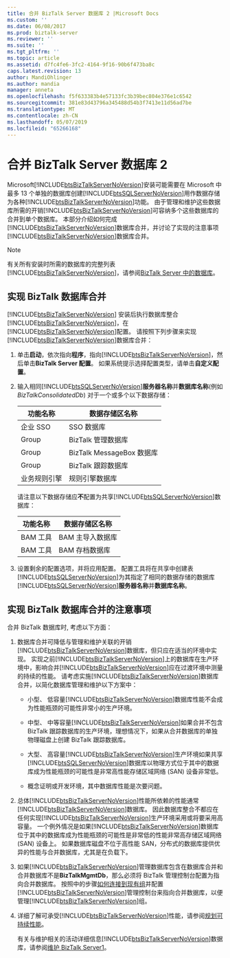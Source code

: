 ```yaml
---
title: 合并 BizTalk Server 数据库 2 |Microsoft Docs
ms.custom: ''
ms.date: 06/08/2017
ms.prod: biztalk-server
ms.reviewer: ''
ms.suite: ''
ms.tgt_pltfrm: ''
ms.topic: article
ms.assetid: d7fc4fe6-3fc2-4164-9f16-90b6f473ba8c
caps.latest.revision: 13
author: MandiOhlinger
ms.author: mandia
manager: anneta
ms.openlocfilehash: f5f633383b4e57133fc3b39bec804e376e1c6542
ms.sourcegitcommit: 381e83d43796a345488d54b3f7413e11d56ad7be
ms.translationtype: MT
ms.contentlocale: zh-CN
ms.lasthandoff: 05/07/2019
ms.locfileid: "65266168"
---
```

# <a name="consolidate-the-biztalk-server-databases2"></a>合并 BizTalk Server 数据库 2
Microsoft[!INCLUDE[btsBizTalkServerNoVersion](../includes/btsbiztalkservernoversion-md.md)]安装可能需要在 Microsoft 中最多 13 个单独的数据库创建[!INCLUDE[btsSQLServerNoVersion](../includes/btssqlservernoversion-md.md)]用作数据存储为各种[!INCLUDE[btsBizTalkServerNoVersion](../includes/btsbiztalkservernoversion-md.md)]功能。 由于管理和维护这些数据库所需的开销[!INCLUDE[btsBizTalkServerNoVersion](../includes/btsbiztalkservernoversion-md.md)]可容纳多个这些数据库的合并到单个数据库。 本部分介绍如何完成[!INCLUDE[btsBizTalkServerNoVersion](../includes/btsbiztalkservernoversion-md.md)]数据库合并，并讨论了实现的注意事项[!INCLUDE[btsBizTalkServerNoVersion](../includes/btsbiztalkservernoversion-md.md)]数据库合并。  

> [!NOTE]
>  有关所有安装时所需的数据库的完整列表[!INCLUDE[btsBizTalkServerNoVersion](../includes/btsbiztalkservernoversion-md.md)]，请参阅[BizTalk Server 中的数据库](../core/databases-in-biztalk-server.md)。  

## <a name="implementing-biztalk-database-consolidation"></a>实现 BizTalk 数据库合并  
 [!INCLUDE[btsBizTalkServerNoVersion](../includes/btsbiztalkservernoversion-md.md)] 安装后执行数据库整合[!INCLUDE[btsBizTalkServerNoVersion](../includes/btsbiztalkservernoversion-md.md)]，在[!INCLUDE[btsBizTalkServerNoVersion](../includes/btsbiztalkservernoversion-md.md)]配置。 请按照下列步骤来实现[!INCLUDE[btsBizTalkServerNoVersion](../includes/btsbiztalkservernoversion-md.md)]数据库合并：  

1. 单击**启动**，依次指向**程序**，指向[!INCLUDE[btsBizTalkServerNoVersion](../includes/btsbiztalkservernoversion-md.md)]，然后单击**BizTalk Server 配置**。 如果系统提示选择配置类型，请单击**自定义配置**。  

2. 输入相同[!INCLUDE[btsSQLServerNoVersion](../includes/btssqlservernoversion-md.md)]**服务器名称**并**数据库名称**(例如*BizTalkConsolidatedDb*) 对于一个或多个以下数据存储：  

   |功能名称|数据存储区名称|  
   |------------------|---------------------|  
   |企业 SSO|SSO 数据库|  
   |Group|BizTalk 管理数据库|  
   |Group|BizTalk MessageBox 数据库|  
   |Group|BizTalk 跟踪数据库|  
   |业务规则引擎|规则引擎数据库|  

    请注意以下数据存储应**不**配置为共享[!INCLUDE[btsSQLServerNoVersion](../includes/btssqlservernoversion-md.md)]数据库：  


   | 功能名称 |       数据存储区名称       |
   |--------------|-----------------------------|
   |  BAM 工具   | BAM 主导入数据库 |
   |  BAM 工具   |    BAM 存档数据库     |


3. 设置剩余的配置选项，并将应用配置。 配置工具将在共享中创建表[!INCLUDE[btsSQLServerNoVersion](../includes/btssqlservernoversion-md.md)]为其指定了相同的数据存储的数据库[!INCLUDE[btsSQLServerNoVersion](../includes/btssqlservernoversion-md.md)]**服务器名称**并**数据库名称**。  

## <a name="considerations-for-implementing-biztalk-database-consolidation"></a>实现 BizTalk 数据库合并的注意事项  
 合并 BizTalk 数据库时, 考虑以下方面：  

1. 数据库合并可降低与管理和维护关联的开销[!INCLUDE[btsBizTalkServerNoVersion](../includes/btsbiztalkservernoversion-md.md)]数据库，但只应在适当的环境中实现。 实现之前[!INCLUDE[btsBizTalkServerNoVersion](../includes/btsbiztalkservernoversion-md.md)]上的数据库在生产环境中，影响合并[!INCLUDE[btsBizTalkServerNoVersion](../includes/btsbiztalkservernoversion-md.md)]应在过渡环境中测量的持续的性能。 请考虑实施[!INCLUDE[btsBizTalkServerNoVersion](../includes/btsbiztalkservernoversion-md.md)]数据库合并，以简化数据库管理和维护以下方案中：  

   - 小型、 低容量[!INCLUDE[btsBizTalkServerNoVersion](../includes/btsbiztalkservernoversion-md.md)]数据库性能不会成为性能瓶颈的可能性非常小的生产环境。  

   - 中型、 中等容量[!INCLUDE[btsBizTalkServerNoVersion](../includes/btsbiztalkservernoversion-md.md)]如果合并不包含 BizTalk 跟踪数据库的生产环境，理想情况下，如果从合并数据库的单独物理磁盘上创建 BizTalk 跟踪数据库。  

   - 大型、 高容量[!INCLUDE[btsBizTalkServerNoVersion](../includes/btsbiztalkservernoversion-md.md)]生产环境如果共享[!INCLUDE[btsSQLServerNoVersion](../includes/btssqlservernoversion-md.md)]数据库以物理方式位于其中的数据库成为性能瓶颈的可能性是非常高性能存储区域网络 (SAN) 设备非常低。  

   - 概念证明或开发环境，其中数据库性能是次要问题。  

2. 总体[!INCLUDE[btsBizTalkServerNoVersion](../includes/btsbiztalkservernoversion-md.md)]性能所依赖的性能通常[!INCLUDE[btsBizTalkServerNoVersion](../includes/btsbiztalkservernoversion-md.md)]数据库。 因此数据库整合不都应在任何实现[!INCLUDE[btsBizTalkServerNoVersion](../includes/btsbiztalkservernoversion-md.md)]生产环境采用或将要采用高容量。 一个例外情况是如果[!INCLUDE[btsBizTalkServerNoVersion](../includes/btsbiztalkservernoversion-md.md)]数据库位于其中的数据库成为性能瓶颈的可能性是非常低的性能非常高存储区域网络 (SAN) 设备上。 如果数据库磁盘不位于高性能 SAN，分布式的数据库提供优异的性能与合并数据库，尤其是在负载下。  

3. 如果[!INCLUDE[btsBizTalkServerNoVersion](../includes/btsbiztalkservernoversion-md.md)]管理数据库包含在数据库合并和合并数据库不是**BizTalkMgmtDb**，那么必须将 BizTalk 管理控制台配置为指向合并数据库。 按照中的步骤[如何连接到现有组](../core/how-to-connect-to-an-existing-group.md)并配置[!INCLUDE[btsBizTalkServerNoVersion](../includes/btsbiztalkservernoversion-md.md)]管理控制台来指向合并数据库，以便管理[!INCLUDE[btsBizTalkServerNoVersion](../includes/btsbiztalkservernoversion-md.md)]组。  

4. 详细了解可承受[!INCLUDE[btsBizTalkServerNoVersion](../includes/btsbiztalkservernoversion-md.md)]性能，请参阅[规划可持续性能](../core/planning-for-sustained-performance.md)。  

   有关与维护相关的活动详细信息[!INCLUDE[btsBizTalkServerNoVersion](../includes/btsbiztalkservernoversion-md.md)]数据库，请参阅[维护 BizTalk Server1](../core/maintaining-biztalk-server1.md)。